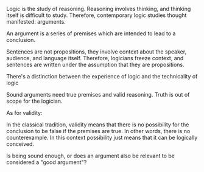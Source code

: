 Logic is the study of reasoning. Reasoning involves thinking, and thinking itself is difficult to study. Therefore, contemporary logic studies thought manifested: arguments. 

An argument is a series of premises which are intended to lead to a conclusion.  

Sentences are not propositions, they involve context about the speaker, audience, and language itself. Therefore, logicians freeze context, and sentences are written under the assumption that they are propositions.

There's a distinction between the experience of logic and the technicality of logic

Sound arguments need true premises and valid reasoning. Truth is out of scope for the logician. 

As for validity:

In the classical tradition, validity means that there is no possibility for the conclusion to be false if the premises are true. In other words, there is no counterexample. In this context possibility just means that it can be logically conceived. 

Is being sound enough, or does an argument also be relevant to be considered a "good argument"?